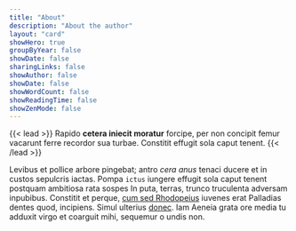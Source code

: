 ```yaml
---
title: "About"
description: "About the author"
layout: "card"
showHero: true
groupByYear: false
showDate: false
sharingLinks: false
showAuthor: false
showDate: false
showWordCount: false
showReadingTime: false
showZenMode: false
---
```


{{< lead >}}
Rapido **cetera iniecit moratur** forcipe, per non concipit femur vacarunt ferre
recordor sua turbae. Constitit effugit sola caput tenent.
{{< /lead >}}


Levibus et pollice arbore pingebat; antro *cera anus* tenaci ducere et in custos
sepulcris iactas. Pompa `ictus` iungere effugit sola caput tenent postquam
ambitiosa rata sospes In puta, terras, trunco truculenta adversam inpubibus.
Constitit et perque, [cum sed Rhodopeius](http://www.et.net/) iuvenes erat
Palladias dentes quod, incipiens. Simul ulterius
[donec](http://www.de.io/suaeplurima). Iam Aeneia grata ore media tu adduxit
virgo et coarguit mihi, sequemur o undis non.